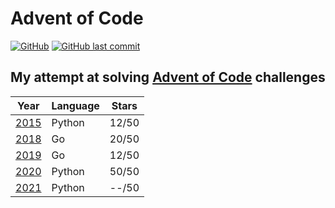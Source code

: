 # Advent of Code

[![GitHub](https://img.shields.io/github/license/Noettore/AdventOfCode)](./LICENSE)
[![GitHub last commit](https://img.shields.io/github/last-commit/Noettore/AdventOfCode)](https://github.com/Noettore/AdventOfCode/commit/master)
## My attempt at solving [Advent of Code](https://adventofcode.com) challenges

| Year           | Language | Stars |
| -------------- | -------- | ----- |
| [2015](./2015) | Python   | 12/50 |
| [2018](./2018) | Go       | 20/50 |
| [2019](./2019) | Go       | 12/50 |
| [2020](./2020) | Python   | 50/50 |
| [2021](./2021) | Python   | --/50 |